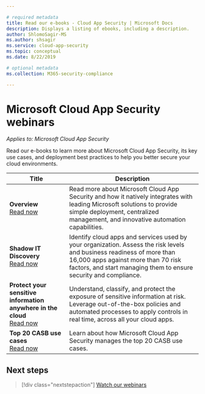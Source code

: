 ```yaml
---

# required metadata
title: Read our e-books - Cloud App Security | Microsoft Docs
description: Displays a listing of ebooks, including a description.
author: ShlomoSagir-MS
ms.author: shsagir
ms.service: cloud-app-security
ms.topic: conceptual
ms.date: 8/22/2019

# optional metadata
ms.collection: M365-security-compliance

---
```


# Microsoft Cloud App Security webinars

*Applies to: Microsoft Cloud App Security*

Read our e-books to learn more about Microsoft Cloud App Security, its key use cases, and deployment best practices to help you better secure your cloud environments.

| Title | Description |
| --- | --- |
| **Overview**<br>[Read now](https://go.microsoft.com/fwlink/p/?linkid=2079728) | Read more about Microsoft Cloud App Security and how it natively integrates with leading Microsoft solutions to provide simple deployment, centralized management, and innovative automation capabilities. |
| **Shadow IT Discovery**<br>[Read now](https://go.microsoft.com/fwlink/p/?linkid=2079805) | Identify cloud apps and services used by your organization. Assess the risk levels and business readiness of more than 16,000 apps against more than 70 risk factors, and start managing them to ensure security and compliance. |
| **Protect your sensitive information anywhere in the cloud**<br>[Read now](https://go.microsoft.com/fwlink/p/?linkid=2079808) | Understand, classify, and protect the exposure of sensitive information at risk. Leverage out-of-the-box policies and automated processes to apply controls in real time, across all your cloud apps. |
| **Top 20 CASB use cases**<br>[Read now](https://go.microsoft.com/fwlink/p/?linkid=2099428) | Learn about how Microsoft Cloud App Security manages the top 20 CASB use cases. |

## Next steps

> [!div class="nextstepaction"]
[Watch our webinars](webinars.md)
